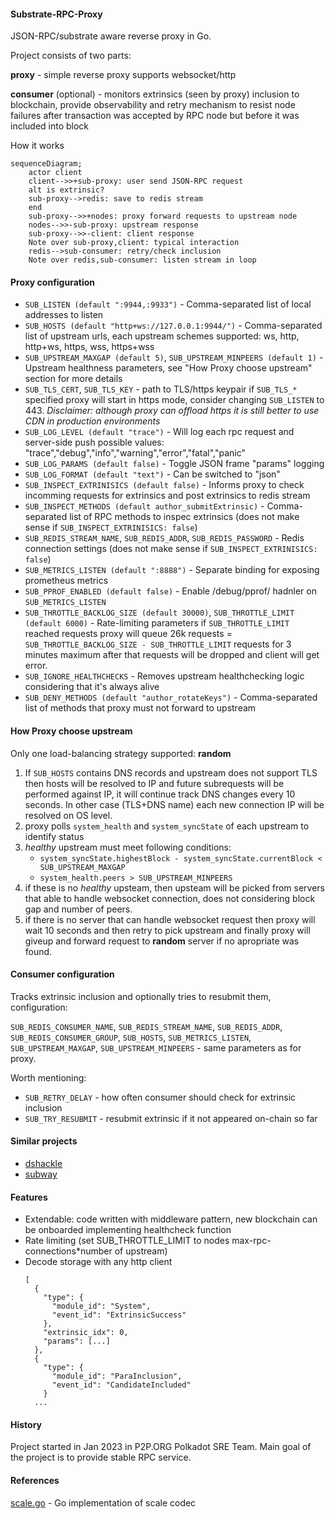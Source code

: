 #### Substrate-RPC-Proxy


JSON-RPC/substrate aware reverse proxy in Go. 


Project consists of two parts:

**proxy** - simple reverse proxy supports websocket/http

**consumer** (optional) - monitors extrinsics (seen by proxy) inclusion to blockchain, provide observability and retry mechanism to resist node failures after transaction was accepted by RPC node but before it was included into block


How it works

```mermaid
sequenceDiagram;
    actor client
    client-->>+sub-proxy: user send JSON-RPC request
    alt is extrinsic?
    sub-proxy-->redis: save to redis stream
    end
    sub-proxy-->>+nodes: proxy forward requests to upstream node
    nodes-->>-sub-proxy: upstream response
    sub-proxy-->>-client: client response
    Note over sub-proxy,client: typical interaction
    redis-->sub-consumer: retry/check inclusion
    Note over redis,sub-consumer: listen stream in loop
```


#### Proxy configuration

* `SUB_LISTEN (default ":9944,:9933")` -  Comma-separated list of local addresses to listen
* `SUB_HOSTS (default "http+ws://127.0.0.1:9944/")` - Comma-separated list of upstream urls, each upstream schemes supported: ws, http, http+ws, https, wss, https+wss
* `SUB_UPSTREAM_MAXGAP (default 5)`, `SUB_UPSTREAM_MINPEERS (default 1)` - Upstream healthness parameters, see "How Proxy choose upstream" section for more details
* `SUB_TLS_CERT`, `SUB_TLS_KEY` - path to TLS/https keypair if `SUB_TLS_*` specified proxy will start in https mode, consider changing `SUB_LISTEN` to 443. *Disclaimer: although proxy can offload https it is still better to use CDN in production environments*
* `SUB_LOG_LEVEL (default "trace")` - Will log each rpc request and server-side push possible values: "trace","debug","info","warning","error","fatal","panic"
* `SUB_LOG_PARAMS (default false)` - Toggle JSON frame "params" logging
* `SUB_LOG_FORMAT (default "text")` - Can be switched to "json"
* `SUB_INSPECT_EXTRINISICS (default false)` - Informs proxy to check incomming requests for extrinsics and post extrinsics to redis stream
* `SUB_INSPECT_METHODS (default author_submitExtrinsic)` - Comma-separated list of RPC methods to inspec extrinsics (does not make sense if `SUB_INSPECT_EXTRINISICS: false`)
* `SUB_REDIS_STREAM_NAME`, `SUB_REDIS_ADDR`, `SUB_REDIS_PASSWORD` - Redis connection settings (does not make sense if `SUB_INSPECT_EXTRINISICS: false`)
* `SUB_METRICS_LISTEN (default ":8888")` - Separate binding for exposing prometheus metrics
* `SUB_PPROF_ENABLED (default false)` - Enable /debug/pprof/ hadnler on `SUB_METRICS_LISTEN`
* `SUB_THROTTLE_BACKLOG_SIZE (default 30000)`, `SUB_THROTTLE_LIMIT (default 6000)` - Rate-limiting parameters if `SUB_THROTTLE_LIMIT` reached requests proxy will queue 26k requests = `SUB_THROTTLE_BACKLOG_SIZE - SUB_THROTTLE_LIMIT` requests for 3 minutes maximum after that requests will be dropped and client will get error.
* `SUB_IGNORE_HEALTHCHECKS` - Removes upstream healthchecking logic considering that it's always alive 
* `SUB_DENY_METHODS (default "author_rotateKeys")` - Comma-separated list of methods that proxy must not forward to upstream 

#### How Proxy choose upstream

Only one load-balancing strategy supported: **random**

1. If `SUB_HOSTS` contains DNS records and upstream does not support TLS then hosts will be resolved to IP and future subrequests will be performed against IP, it will continue track DNS changes every 10 seconds. In other case (TLS+DNS name) each new connection IP will be resolved on OS level.
2. proxy polls `system_health` and `system_syncState` of each upstream to identify status
3. *healthy* upstream must meet following conditions:
    * `system_syncState.highestBlock - system_syncState.currentBlock < SUB_UPSTREAM_MAXGAP`
    * `system_health.peers > SUB_UPSTREAM_MINPEERS`
4. if these is no *healthy* upsteam, then upsteam will be picked from servers that able to handle websocket connection, does not considering block gap and number of peers.
5. if there is no server that can handle websocket request then proxy will wait 10 seconds and then retry to pick upstream and finally proxy will giveup and forward request to **random** server if no apropriate was found.


#### Consumer configuration

Tracks extrinsic inclusion and optionally tries to resubmit them, configuration:

`SUB_REDIS_CONSUMER_NAME`, `SUB_REDIS_STREAM_NAME`, `SUB_REDIS_ADDR`, `SUB_REDIS_CONSUMER_GROUP`, `SUB_HOSTS`, `SUB_METRICS_LISTEN`, `SUB_UPSTREAM_MAXGAP`, `SUB_UPSTREAM_MINPEERS` - same parameters as for proxy.

Worth mentioning:
* `SUB_RETRY_DELAY` - how often consumer should check for extrinsic inclusion 
* `SUB_TRY_RESUBMIT` - resubmit extrinsic if it not appeared on-chain so far


#### Similar projects

* [dshackle](https://github.com/emeraldpay/dshackle)
* [subway](https://github.com/acalanetwork/subway) 


#### Features

* Extendable: code written with middleware pattern, new blockchain can be onboarded implementing healthcheck function 
* Rate limiting (set SUB_THROTTLE_LIMIT to nodes max-rpc-connections*number of upstream)
* Decode storage with any http client 
  ```curl -s -d '{"id":1, "jsonrpc":"extensions/get-storage/1.0","method":"system.events"}' -v http://127.0.0.1:9944 | jq
  [
    {
      "type": {
        "module_id": "System",
        "event_id": "ExtrinsicSuccess"
      },
      "extrinsic_idx": 0,
      "params": [...]
    },
    {
      "type": {
        "module_id": "ParaInclusion",
        "event_id": "CandidateIncluded"
      }
    ...
  ```

#### History

Project started in Jan 2023 in P2P.ORG Polkadot SRE Team. Main goal of the project is to provide stable RPC service.


#### References

[scale.go](github.com/itering/scale.go) - Go implementation of scale codec

